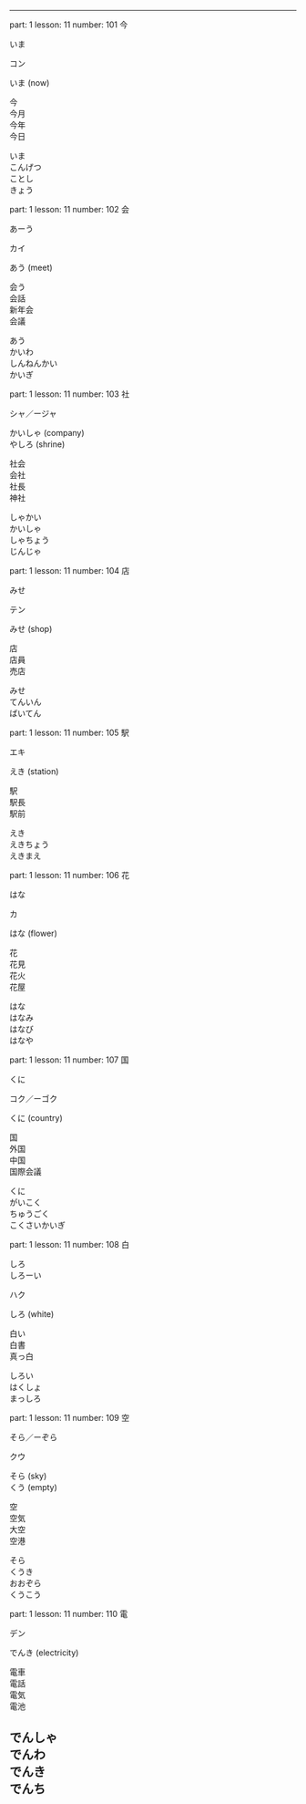 
---
part: 1
lesson: 11
number: 101
今

いま


コン


いま (now)


今<br>
今月<br>
今年<br>
今日


いま<br>
こんげつ<br>
ことし<br>
きょう



part: 1
lesson: 11
number: 102
会

あーう


カイ


あう (meet)


会う<br>
会話<br>
新年会<br>
会議<br>


あう<br>
かいわ<br>
しんねんかい<br>
かいぎ<br>



part: 1
lesson: 11
number: 103
社



シャ／ージャ


かいしゃ (company)<br>
やしろ (shrine)


社会<br>
会社<br>
社長<br>
神社


しゃかい<br>
かいしゃ<br>
しゃちょう<br>
じんじゃ



part: 1
lesson: 11
number: 104
店

みせ


テン


みせ (shop)


店<br>
店員<br>
売店


みせ<br>
てんいん<br>
ばいてん



part: 1
lesson: 11
number: 105
駅



エキ


えき (station)


駅<br>
駅長<br>
駅前


えき<br>
えきちょう<br>
えきまえ



part: 1
lesson: 11
number: 106
花

はな


カ


はな (flower)


花<br>
花見<br>
花火<br>
花屋


はな<br>
はなみ<br>
はなび<br>
はなや



part: 1
lesson: 11
number: 107
国

くに


コク／ーゴク


くに (country)


国<br>
外国<br>
中国<br>
国際会議


くに<br>
がいこく<br>
ちゅうごく<br>
こくさいかいぎ



part: 1
lesson: 11
number: 108
白

しろ<br>
しろーい


ハク


しろ (white)


白い<br>
白書<br>
真っ白


しろい<br>
はくしょ<br>
まっしろ



part: 1
lesson: 11
number: 109
空

そら／ーぞら


クウ


そら (sky)<br>
くう (empty)


空<br>
空気<br>
大空<br>
空港


そら<br>
くうき<br>
おおぞら<br>
くうこう



part: 1
lesson: 11
number: 110
電



デン


でんき (electricity)


電車<br>
電話<br>
電気<br>
電池


でんしゃ<br>
でんわ<br>
でんき<br>
でんち
---
